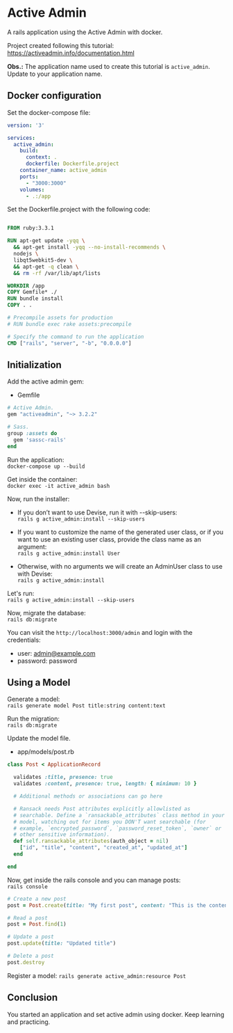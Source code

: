# Active Admin

A rails application using the Active Admin with docker.

Project created following this tutorial: https://activeadmin.info/documentation.html

**Obs.:** The application name used to create this tutorial is `active_admin`. Update to your application name.


## Docker configuration
Set the docker-compose file:
```yaml
version: '3'

services:
  active_admin:
    build:
      context: .
      dockerfile: Dockerfile.project
    container_name: active_admin
    ports:
      - "3000:3000"
    volumes:
      - .:/app

```

Set the Dockerfile.project with the following code:
```dockerfile

FROM ruby:3.3.1

RUN apt-get update -yqq \
  && apt-get install -yqq --no-install-recommends \
  nodejs \
  libqt5webkit5-dev \
  && apt-get -q clean \
  && rm -rf /var/lib/apt/lists

WORKDIR /app
COPY Gemfile* ./
RUN bundle install
COPY . .

# Precompile assets for production
# RUN bundle exec rake assets:precompile

# Specify the command to run the application
CMD ["rails", "server", "-b", "0.0.0.0"]
```

## Initialization

Add the active admin gem:
- Gemfile
```rb
# Active Admin.
gem "activeadmin", "~> 3.2.2"

# Sass.
group :assets do
  gem 'sassc-rails'
end
```

Run the application:  
`docker-compose up --build`

Get inside the container:  
`docker exec -it active_admin bash`

Now, run the installer:

- If you don’t want to use Devise, run it with --skip-users:  
`rails g active_admin:install --skip-users`

- If you want to customize the name of the generated user class, or if you want to use an existing user class, provide the class name as an argument:  
`rails g active_admin:install User`

- Otherwise, with no arguments we will create an AdminUser class to use with Devise:  
`rails g active_admin:install`

Let's run:  
`rails g active_admin:install --skip-users`

Now, migrate the database:  
`rails db:migrate`

You can visit the `http://localhost:3000/admin` and login with the credentials:
- user: admin@example.com
- password: password

## Using a Model
Generate a model:  
`rails generate model Post title:string content:text`

Run the migration:  
`rails db:migrate`

Update the model file.
- app/models/post.rb
```rb
class Post < ApplicationRecord

  validates :title, presence: true
  validates :content, presence: true, length: { minimum: 10 }

  # Additional methods or associations can go here

  # Ransack needs Post attributes explicitly allowlisted as
  # searchable. Define a `ransackable_attributes` class method in your `Post`
  # model, watching out for items you DON'T want searchable (for
  # example, `encrypted_password`, `password_reset_token`, `owner` or
  # other sensitive information).
  def self.ransackable_attributes(auth_object = nil)
    ["id", "title", "content", "created_at", "updated_at"]
  end

end
```

Now, get inside the rails console and you can manage posts:  
`rails console`

```rb
# Create a new post
post = Post.create(title: "My first post", content: "This is the content of my first post.")

# Read a post
post = Post.find(1)

# Update a post
post.update(title: "Updated title")

# Delete a post
post.destroy
```

Register a model:
`rails generate active_admin:resource Post`

## Conclusion
You started an application and set active admin using docker. Keep learning and practicing.